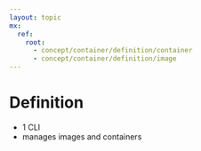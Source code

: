 ```yaml
---
layout: topic
mx:  
  ref:
    root:
      - concept/container/definition/container
      - concept/container/definition/image
---
```


# Definition
- 1 CLI
- manages images and containers

